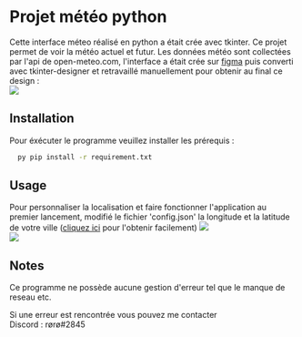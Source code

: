 # Projet météo python

Cette interface méteo réalisé en python a était crée avec tkinter. Ce projet permet de voir la météo actuel et futur. Les données météo sont collectées par l'api de open-meteo.com, l'interface a était crée sur [figma](https://www.figma.com/file/K40C7g1iwF7TRup4T8VJ2m/meteo-app?node-id=0%3A1&t=rqOlI5w4Ve6aj1QQ-1 "") puis converti avec tkinter-designer et retravaillé manuellement pour obtenir au final ce design :  
![](https://i.ibb.co/qFzzDWr/Projet-m-t-o.jpg)
## Installation

Pour éxécuter le programme veuillez installer les prérequis :

```bash
  py pip install -r requirement.txt
```
    
## Usage
Pour personnaliser la localisation et faire fonctionner l'application au premier lancement, modifié le fichier 'config.json' la longitude et la latitude de votre ville ([cliquez ici](https://www.coordonnees-gps.fr/ "") pour l'obtenir facilement)
![](https://i.ibb.co/zrXFX1p/get-coord.jpg)  
![](https://i.ibb.co/XpyCNMs/config-exemple.jpg) 
## Notes
Ce programme ne possède aucune gestion d'erreur tel que le manque de reseau etc.  
  
Si une erreur est rencontrée vous pouvez me contacter  
Discord : rørø#2845
